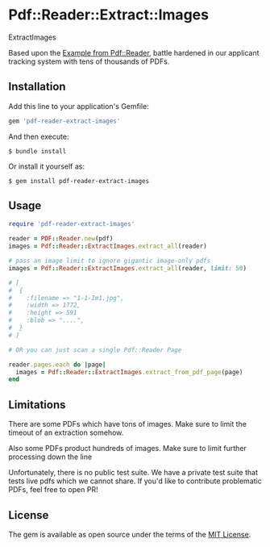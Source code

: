 # Pdf::Reader::Extract::Images

ExtractImages

Based upon the [Example from Pdf::Reader](https://github.com/yob/pdf-reader/blob/main/examples/extract_images.rb), battle hardened in our applicant tracking system with tens of thousands of PDFs.

## Installation

Add this line to your application's Gemfile:

```ruby
gem 'pdf-reader-extract-images'
```

And then execute:

    $ bundle install

Or install it yourself as:

    $ gem install pdf-reader-extract-images

## Usage

```ruby
require 'pdf-reader-extract-images'

reader = PDF::Reader.new(pdf)
images = Pdf::Reader::ExtractImages.extract_all(reader)

# pass an image limit to ignore gigantic image-only pdfs
images = Pdf::Reader::ExtractImages.extract_all(reader, limit: 50)

# [
#  {
#    :filename => "1-1-Im1.jpg",
#    :width => 1772,
#    :height => 591
#    :blob => "....",
#  }
# ]

# OR you can just scan a single Pdf::Reader Page

reader.pages.each do |page|
  images = Pdf::Reader::ExtractImages.extract_from_pdf_page(page)
end
```

## Limitations

There are some PDFs which have tons of images. Make sure to limit the timeout of an extraction somehow.

Also some PDFs product hundreds of images. Make sure to limit further processing down the line

Unfortunately, there is no public test suite. We have a private test suite that tests live pdfs which we cannot share. If you'd like to contribute problematic PDFs, feel free to open PR!

## License

The gem is available as open source under the terms of the [MIT License](https://opensource.org/licenses/MIT).
